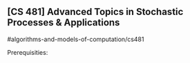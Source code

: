 ## [CS 481] Advanced Topics in Stochastic Processes & Applications

#algorithms-and-models-of-computation/cs481

Prerequisities:
